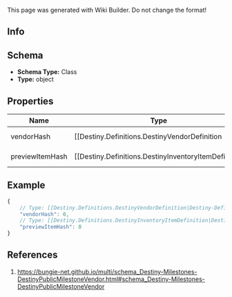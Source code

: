 <span class="wiki-builder">This page was generated with Wiki Builder. Do not change the format!</span>

## Info

## Schema
* **Schema Type:** Class
* **Type:** object

## Properties
Name | Type | Description
---- | ---- | -----------
vendorHash | [[Destiny.Definitions.DestinyVendorDefinition|Destiny-Definitions-DestinyVendorDefinition]]:integer:uint32 | The hash identifier of the Vendor related to this Milestone. You can show useful things from this, such as thier Faction icon or whatever you might care about.
previewItemHash | [[Destiny.Definitions.DestinyInventoryItemDefinition|Destiny-Definitions-DestinyInventoryItemDefinition]]:integer:uint32:nullable | If this vendor is featuring a specific item for this event, this will be the hash identifier of that item. I'm taking bets now on how long we go before this needs to be a list or some other, more complex representation instead and I deprecate this too. I'm going to go with 5 months. Calling it now, 2017-09-14 at 9:46pm PST.

## Example
```javascript
{
    // Type: [[Destiny.Definitions.DestinyVendorDefinition|Destiny-Definitions-DestinyVendorDefinition]]:integer:uint32
    "vendorHash": 0,
    // Type: [[Destiny.Definitions.DestinyInventoryItemDefinition|Destiny-Definitions-DestinyInventoryItemDefinition]]:integer:uint32:nullable
    "previewItemHash": 0
}

```

## References
1. https://bungie-net.github.io/multi/schema_Destiny-Milestones-DestinyPublicMilestoneVendor.html#schema_Destiny-Milestones-DestinyPublicMilestoneVendor
